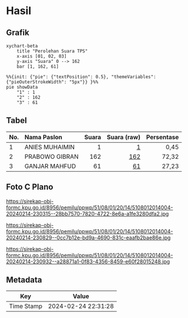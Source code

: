 # Hasil

## Grafik

```mermaid
xychart-beta
    title "Perolehan Suara TPS"
    x-axis [01, 02, 03]
    y-axis "Suara" 0 --> 162
    bar [1, 162, 61]
```

```mermaid
%%{init: {"pie": {"textPosition": 0.5}, "themeVariables": {"pieOuterStrokeWidth": "5px"}} }%%
pie showData
    "1" : 1
    "2" : 162
    "3" : 61
```

## Tabel

| No. | Nama Paslon    | Suara | Suara (raw) | Persentase |
|:--- |:-------------- | -----:| -----------:| ----------:|
| 1   | ANIES MUHAIMIN | 1     | [1][p-1]    | 0,45       |
| 2   | PRABOWO GIBRAN | 162   | [162][p-2]  | 72,32      |
| 3   | GANJAR MAHFUD  | 61    | [61][p-3]   | 27,23      |


[p-1]: https://github.com/gigit-pemilu/pemilu-2024-51-bali/blob/main/pilpres/hitung-suara/sub/51-bali/sub/08-buleleng/sub/01-gerokgak/sub/2014-tukadsumaga/sub/004-tps/sub/paslon-1.txt
[p-2]: https://github.com/gigit-pemilu/pemilu-2024-51-bali/blob/main/pilpres/hitung-suara/sub/51-bali/sub/08-buleleng/sub/01-gerokgak/sub/2014-tukadsumaga/sub/004-tps/sub/paslon-2.txt
[p-3]: https://github.com/gigit-pemilu/pemilu-2024-51-bali/blob/main/pilpres/hitung-suara/sub/51-bali/sub/08-buleleng/sub/01-gerokgak/sub/2014-tukadsumaga/sub/004-tps/sub/paslon-3.txt

## Foto C Plano

https://sirekap-obj-formc.kpu.go.id/8956/pemilu/ppwp/51/08/01/20/14/5108012014004-20240214-230315--28bb7570-7820-4722-8e6a-a1fe3280dfa2.jpg

https://sirekap-obj-formc.kpu.go.id/8956/pemilu/ppwp/51/08/01/20/14/5108012014004-20240214-230829--0cc7b12e-bd9a-4690-831c-eaafb2bae86e.jpg

https://sirekap-obj-formc.kpu.go.id/8956/pemilu/ppwp/51/08/01/20/14/5108012014004-20240214-230932--a28871a1-0f83-4356-8459-e60f28015248.jpg


## Metadata

| Key        | Value               |
| ---------- | ------------------- |
| Time Stamp | 2024-02-24 22:31:28 |



